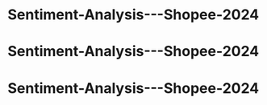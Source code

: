 # Sentiment-Analysis---Shopee-2024
# Sentiment-Analysis---Shopee-2024
# Sentiment-Analysis---Shopee-2024

